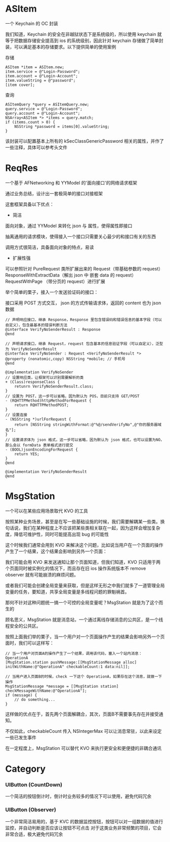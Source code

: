 # ASItem
一个 Keychain 的 OC 封装

我们知道，Keychain 的安全在非越狱状态下是系统级的，所以使用 keychain 就等于把数据存储安全提高到 ios 的系统级别，因此针对 keychain 存储做了简单封装，可以满足基本的存储要求。以下提供简单的使用案例

存储
```objc
ASItem *item = ASItem.new;
item.service = @"Login-Password";
item.account = @"Login-Account";
item.valueString = @"password";
[item cover];
```

查询
```objc
ASItemQuery *query = ASItemQuery.new;
query.service = @"Login-Password";
query.account = @"Login-Account";
NSArray<ASItem *> *items = query.match;
if (items.count > 0) {
    NSString *password = items[0].valueString;
}
```

该封装可以配置基本上所有的 kSecClassGenericPassword 相关的属性，并作了一些注释，具体可以参考头文件

# ReqRes
一个基于 AFNetworking 和 YYModel 的'面向接口'的网络请求框架

通过业务总结，设计出一套极简单的接口对接框架

这套框架具备以下优点：

- 简洁

面向对象，通过 YYModel 来转化 json 与 属性，使得属性即接口

抽离通用的请求模块，使得接入一个接口只需要关心最少的和接口有关的东西

调用方式很简洁，具备面向对象的特点，易读

- 扩展性强

可以参照针对 PureRequest 类所扩展出来的 Request（带基础参数的 request） ResponseWithExtractData（解出 json 中 嵌套 data 的 request） RequestWithPage （带分页的 request）进行扩展

举个简单的栗子，接入一个发送验证码的接口：

接口采用 POST 方式交互， json 的方式传输请求体，返回的 content 也为 json 数据

```objc
// 声明响应接口，继承 Response，Response 里包含错误码和错误信息的基本字段（可以自定义），包含最基本的错误判断方法
@interface VerifyNoSenderResult : Response
@end

// 声明请求接口，继承 Request，request 包含基本的信息验证字段（可以自定义），泛型为 VerifyNoSenderResult
@interface VerifyNoSender : Request <VerifyNoSenderResult *>
@property (nonatomic,copy) NSString *mobile; // 手机号
@end
```

```objc
@implementation VerifyNoSender
// 设置响应类，让框架可以识别需要解析的类
+ (Class)responseClass {
    retunrn VerifyNoSenderResult.class;
}
// 设置为 POST，这一步可以省略，因为默认为 POS，目前只支持 GET/POST
- (RQHTTPMethod)httpMethodForRequest {
    return RQHTTPMethodPOST;
}
// 设置连接
- (NSString *)urlForRequest {
    return [NSString stringWithFormat:@"%@/sendVerifyNo",@"你的服务器域名"];
}
// 设置请求体为 json 格式，这一步可以省略，因为默认为 json 格式，也可以设置为NO，那么会以 formData 表单格式进行提交
- (BOOL)jsonEncodingForRequest {
    return YES;
}
@end

@implementation VerifyNoSenderResult
@end
```

# MsgStation
一个可以在某些应用场景取代 KVO 的工具

按照某种业务场景，甚至是在写一些基础设施的时候，我们需要解耦某一些类。换句话说，我们在某种程度上不应该把某些类相关联在一起，因为这样会增加复杂度，降低可维护性，同时可能提高出现 bug 的可能性

这个时候我们通常会用到 KVO 来解决这个问题，比如说当用户在一个页面的操作产生了一个结果，这个结果会影响到另外一个页面：

我们可能会用 KVO 来发送通知让那个页面知道，但我们知道，KVO 只适用于两个页面同时被实例化的情况下，而且存在旧 ios 操作系统版本不 remove observer 就有可能崩溃的麻烦问题。

或者我们可能会创建全局变量来获取，但是这样无形之中我们就多了一道管理全局变量的任务，要知道，共享全局变量是多线程问题的罪魁祸首。

那何不针对这种问题统一搞一个可控的全局变量呢？MsgStation 就是为了这个而生的

顾名思义，MsgStation 就是消息站，一个通过离线存储消息的公共区，是一个线程安全的公共区。

按照上面我们举的栗子，当一个用户对一个页面操作产生的结果会影响另外一个页面时，我们可以这样写：

```objc
// 当一个用户对页面A的操作产生了一个结果，调用该代码，塞入一个站内消息：OperationA
[MsgStation.station pushMessage:[[MsgStationMessage alloc] initWithName:@"OperationA" checkableCount:1 data:nil]];
```

```objc
// 当用户进入页面B的时候，check 一下这个 OperationA，如果存在这个消息，就做一下操作
MsgStationMessage *message = [[MsgStation station] checkMessageWithName:@"OperationA"];
if (message) {
    // do something...
}
```

这样做的优点在于，首先两个页面解耦合，其次，页面B不需要事先存在并接受通知。

不仅如此，checkableCount 传入 NSIntegerMax 可以让消息常驻，以此来设定一些已发生事件

在一定程度上，MsgStation 可以替代 KVO 来执行更安全和更便捷的非耦合通讯

# Category

### UIButton (CountDown)
一个简洁的按钮倒计时，倒计时业务较多的情况下可以使用，避免代码冗余

### UIButton (Observer)
一个非常简洁易用的，基于 KVC 的数据监控按钮，按钮可以对一组数据的值进行监控，并自动判断是否应该让按钮不可点击
对于这类业务非常频繁的项目，它会非常合适，极大避免代码冗余
